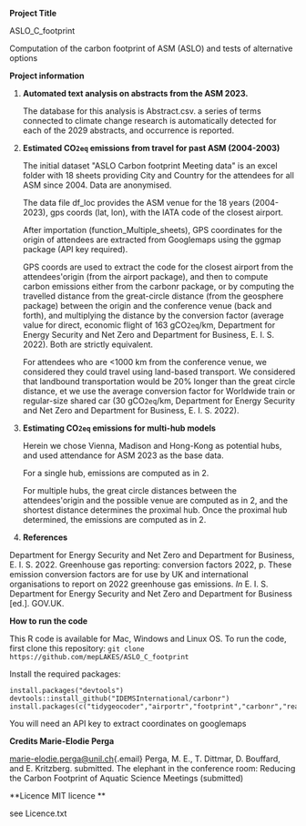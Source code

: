 **Project Title**

ASLO_C_footprint

Computation of the carbon footprint of ASM (ASLO) and tests of alternative options

**Project information**

1.  **Automated text analysis on abstracts from the ASM 2023.**

    The database for this analysis is Abstract.csv. a series of terms connected to climate change research is automatically detected for each of the 2029 abstracts, and occurrence is reported.

2.  **Estimated CO`2eq` emissions from travel for past ASM (2004-2003)**

    The initial dataset "ASLO Carbon footprint Meeting data" is an excel folder with 18 sheets providing City and Country for the attendees for all ASM since 2004. Data are anonymised.

    The data file df_loc provides the ASM venue for the 18 years (2004-2023), gps coords (lat, lon), with the IATA code of the closest airport.

    After importation (function_Multiple_sheets), GPS coordinates for the origin of attendees are extracted from Googlemaps using the ggmap package (API key required).

    GPS coords are used to extract the code for the closest airport from the attendees'origin (from the airport package), and then to compute carbon emissions either from the carbonr package, or by computing the travelled distance from the great-circle distance (from the geosphere package) between the origin and the conference venue (back and forth), and multiplying the distance by the conversion factor (average value for direct, economic flight of 163 gCO`2eq`/km, Department for Energy Security and Net Zero and Department for Business, E. I. S. 2022). Both are strictly equivalent.

    For attendees who are \<1000 km from the conference venue, we considered they could travel using land-based transport. We considered that landbound transportation would be 20% longer than the great circle distance, et we use the average conversion factor for Worldwide train or regular-size shared car (30 gCO`2eq`/km, Department for Energy Security and Net Zero and Department for Business, E. I. S. 2022).

3.  **Estimating CO`2eq` emissions for multi-hub models**

    Herein we chose Vienna, Madison and Hong-Kong as potential hubs, and used attendance for ASM 2023 as the base data.

    For a single hub, emissions are computed as in 2.

    For multiple hubs, the great circle distances between the attendees'origin and the possible venue are computed as in 2, and the shortest distance determines the proximal hub. Once the proximal hub determined, the emissions are computed as in 2.

4.  **References**

Department for Energy Security and Net Zero and Department for Business, E. I. S. 2022. Greenhouse gas reporting: conversion factors 2022, p. These emission conversion factors are for use by UK and international organisations to report on 2022 greenhouse gas emissions. *In* E. I. S. Department for Energy Security and Net Zero and Department for Business [ed.]. GOV.UK.

**How to run the code**

This R code is available for Mac, Windows and Linux OS.
To run the code, first clone this repository:
``` git clone https://github.com/mepLAKES/ASLO_C_footprint ```

Install the required packages:
```
install.packages("devtools")
devtools::install_github("IDEMSInternational/carbonr")
install.packages(c("tidygeocoder","airportr","footprint","carbonr","readxl","dplyr","ggmap","geosphere","ggplot2","rlist","config"))
```

You will need an API key to extract coordinates on googlemaps

**Credits Marie-Elodie Perga**

[marie-elodie.perga\@unil.ch](mailto:marie-elodie.perga@unil.ch){.email} 
Perga, M. E., T. Dittmar, D. Bouffard, and E. Kritzberg. submitted. The elephant in the conference room:
Reducing the Carbon Footprint of Aquatic Science Meetings (submitted)

**Licence MIT licence **

see Licence.txt
